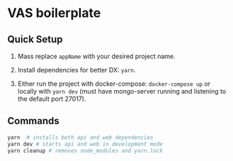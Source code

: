 # VAS boilerplate 

## Quick Setup
1) Mass replace `appName` with your desired project name.

2) Install dependencies for better DX: `yarn`.

3) Either run the project with docker-compose: `docker-compose up` or locally with `yarn dev` (must have mongo-server running and listening to the default port 27017).


## Commands
```bash
yarn  # installs both api and web dependencies
yarn dev # starts api and web in development mode
yarn cleanup # removes node_modules and yarn.lock
```

